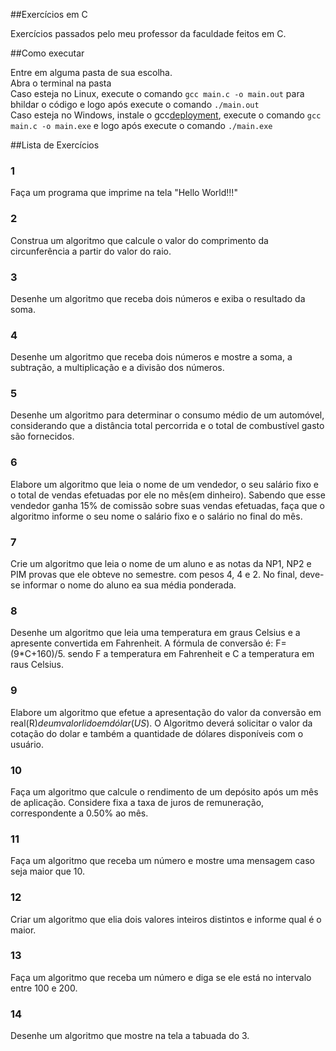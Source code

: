 ##Exercícios em C

Exercícios passados pelo meu professor da faculdade feitos em C.

##Como executar

Entre em alguma pasta de sua escolha.<br/>
Abra o terminal na pasta<br/>
Caso esteja no Linux, execute o comando `gcc main.c -o main.out` para bhildar o código e logo após execute o comando `./main.out`<br/>
Caso esteja no Windows, instale o gcc[deployment](https://wldomiciano.com/instalando-gcc-no-windows-com-mingw/), execute o comando `gcc main.c -o main.exe` e logo após execute o comando `./main.exe`

##Lista de Exercícios

### 1

Faça um programa que imprime na tela "Hello World!!!"

### 2

Construa um algoritmo que calcule o valor do comprimento da circunferência a partir do valor do raio.

### 3

Desenhe um algoritmo que receba dois números e exiba o resultado da soma.

### 4

Desenhe um algoritmo que receba dois números e mostre a soma, a subtração, a multiplicação e a divisão dos números.

### 5

Desenhe um algoritmo para determinar o consumo médio de um automóvel, considerando que a distância total percorrida e o total de combustível gasto são fornecidos.

### 6

Elabore um algoritmo que leia o nome de um vendedor, o seu salário fixo e o total de vendas efetuadas por ele no mês(em dinheiro). Sabendo que esse vendedor ganha 15% de comissão sobre suas vendas efetuadas, faça que o algoritmo informe o seu nome o salário fixo e o salário no final do mês.

### 7

Crie um algoritmo que leia o nome de um aluno e as notas da NP1, NP2 e PIM provas que ele obteve no semestre. com pesos 4, 4 e 2. No final, deve-se informar o nome do aluno ea sua média ponderada.

### 8

Desenhe um algoritmo que leia uma temperatura em graus Celsius e a apresente convertida em Fahrenheit. A fórmula de conversão é: F=(9\*C+160)/5. sendo F a temperatura em Fahrenheit e C a temperatura em raus Celsius.

### 9

Elabore um algoritmo que efetue a apresentação do valor da conversão em real(R$) de um valor lido em dólar(US$). O Algoritmo deverá solicitar o valor da cotação do dolar e também a quantidade de dólares disponíveis com o usuário.

### 10

Faça um algoritmo que calcule o rendimento de um depósito após um mês de aplicação. Considere fixa a taxa de juros de remuneração, correspondente a 0.50% ao mês.

### 11

Faça um algoritmo que receba um número e mostre uma mensagem caso seja maior que 10.

### 12

Criar um algoritmo que elia dois valores inteiros distintos e informe qual é o maior.

### 13

Faça um algoritmo que receba um número e diga se ele está no intervalo entre 100 e 200.

### 14

Desenhe um algoritmo que mostre na tela a tabuada do 3.
